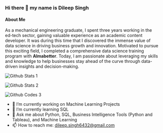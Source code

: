 ### Hi there 👋 my name is Dileep Singh
 #### About Me
 
As a mechanical engineering graduate, I spent three years working in the ed-tech sector, gaining valuable experience as an academic content developer. It was during this time that I discovered the immense value of data science in driving business growth and innovation. Motivated to pursue this exciting field, I completed a comprehensive data science training program with **Almabetter**. Today, I am passionate about leveraging my skills and knowledge to help businesses stay ahead of the curve through data-driven insights and decision-making.


![Github Stats 1](https://github-readme-streak-stats.herokuapp.com/?user=Dileepsingh6432)

![Github Stats 2](https://github-readme-stats.vercel.app/api?username=Dileepsingh6432)

![Github Codes 3](https://github-readme-stats.vercel.app/api/top-langs/?username=Dileepsingh6432)


- 🔭 I’m currently working on Machine Learning Projects
- 🌱 I’m currently learning SQL
- 💬 Ask me about Python, SQL, Business Intelligence Tools (Python and Tableau), and Machine Learning
- 📫 How to reach me: dileep.singh6432@gmail.com
<!--
**Dileepsingh6432/Dileepsingh6432** is a ✨ _special_ ✨ repository because its `README.md` (this file) appears on your GitHub profile.

Here are some ideas to get you started:

- 🔭 I’m currently working on ...
- 🌱 I’m currently learning ...
- 👯 I’m looking to collaborate on ...
- 🤔 I’m looking for help with ...
- 💬 Ask me about ...
- 📫 How to reach me: ...
- 😄 Pronouns: ...
- ⚡ Fun fact: ...
-->
